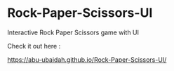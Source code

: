 # Rock-Paper-Scissors-UI

Interactive Rock Paper Scissors game with UI


Check it out here : 

https://abu-ubaidah.github.io/Rock-Paper-Scissors-UI/
